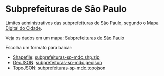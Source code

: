 # Subprefeituras de São Paulo

Limites administrativos das subprefeituras de São Paulo, segundo o [Mapa Digital do Cidade](http://www.prefeitura.sp.gov.br/cidade/secretarias/desenvolvimento_urbano/dados_estatisticos/index.php?p=160798).

Veja os dados em um mapa: [Subprefeituras de São Paulo](https://github.com/codigo-urbano/subprefeituras-sp/blob/master/data/subprefeituras-sp-mdc.topojson)

Escolha um formato para baixar:

* [Shapefile](https://en.wikipedia.org/wiki/Shapefile): [subprefeituras-sp-mdc.shp.zip](../../raw/master/data/subprefeituras-sp-mdc.shp.zip)
* [GeoJSON](https://en.wikipedia.org/wiki/GeoJSON): [subprefeituras-sp-mdc.geojson](../../raw/master/data/subprefeituras-sp-mdc.geojson)
* [TopoJSON](https://github.com/mbostock/topojson/wiki): [subprefeituras-sp-mdc.topojson](../../raw/master/data/subprefeituras-sp-mdc.topojson)
